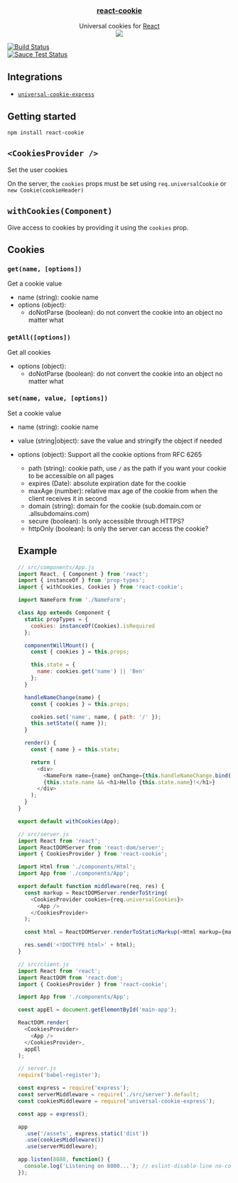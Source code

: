 <h3 align="center">
  <a href="packages/react-cookie">react-cookie</a>
</h3>

<p align="center">
  Universal cookies for <a href="https://facebook.github.io/react">React</a><br />
  <a href="https://badge.fury.io/js/react-cookie"><img src="https://badge.fury.io/js/react-cookie.svg" /></a>
</p>

[![Build Status](https://travis-ci.org/reactivestack/cookies.svg?branch=master)](https://travis-ci.org/reactivestack/cookies)
<br />
[![Sauce Test Status](https://saucelabs.com/browser-matrix/coookies.svg)](https://saucelabs.com/u/coookies)

## Integrations
 - [`universal-cookie-express`](../universal-cookie-express)

## Getting started

`npm install react-cookie`

## `<CookiesProvider />`
Set the user cookies

On the server, the `cookies` props must be set using `req.universalCookie` or `new Cookie(cookieHeader)`

## `withCookies(Component)`
Give access to cookies by providing it using the `cookies` prop.

## Cookies

### `get(name, [options])`
Get a cookie value
 - name (string): cookie name
 - options (object):
   - doNotParse (boolean): do not convert the cookie into an object no matter what

### `getAll([options])`
Get all cookies
 - options (object):
   - doNotParse (boolean): do not convert the cookie into an object no matter what

### `set(name, value, [options])`
Set a cookie value
- name (string): cookie name
- value (string|object): save the value and stringify the object if needed
- options (object): Support all the cookie options from RFC 6265
  - path (string): cookie path, use `/` as the path if you want your cookie to be accessible on all pages
  - expires (Date): absolute expiration date for the cookie
  - maxAge (number): relative max age of the cookie from when the client receives it in second
  - domain (string): domain for the cookie (sub.domain.com or .allsubdomains.com)
  - secure (boolean): Is only accessible through HTTPS?
  - httpOnly (boolean): Is only the server can access the cookie?

  ## Example
  ```js
  // src/components/App.js
  import React, { Component } from 'react';
  import { instanceOf } from 'prop-types';
  import { withCookies, Cookies } from 'react-cookie';

  import NameForm from './NameForm';

  class App extends Component {
    static propTypes = {
      cookies: instanceOf(Cookies).isRequired
    };

    componentWillMount() {
      const { cookies } = this.props;

      this.state = {
        name: cookies.get('name') || 'Ben'
      };
    }

    handleNameChange(name) {
      const { cookies } = this.props;

      cookies.set('name', name, { path: '/' });
      this.setState({ name });
    }

    render() {
      const { name } = this.state;

      return (
        <div>
          <NameForm name={name} onChange={this.handleNameChange.bind(this)} />
          {this.state.name && <h1>Hello {this.state.name}!</h1>}
        </div>
      );
    }
  }

  export default withCookies(App);

  // src/server.js
  import React from 'react';
  import ReactDOMServer from 'react-dom/server';
  import { CookiesProvider } from 'react-cookie';

  import Html from './components/Html';
  import App from './components/App';

  export default function middleware(req, res) {
    const markup = ReactDOMServer.renderToString(
      <CookiesProvider cookies={req.universalCookies}>
        <App />
      </CookiesProvider>
    );

    const html = ReactDOMServer.renderToStaticMarkup(<Html markup={markup} />);

    res.send('<!DOCTYPE html>' + html);
  }

  // src/client.js
  import React from 'react';
  import ReactDOM from 'react-dom';
  import { CookiesProvider } from 'react-cookie';

  import App from './components/App';

  const appEl = document.getElementById('main-app');

  ReactDOM.render(
    <CookiesProvider>
      <App />
    </CookiesProvider>,
    appEl
  );

  // server.js
  require('babel-register');

  const express = require('express');
  const serverMiddleware = require('./src/server').default;
  const cookiesMiddleware = require('universal-cookie-express');

  const app = express();

  app
    .use('/assets', express.static('dist'))
    .use(cookiesMiddleware())
    .use(serverMiddleware);

  app.listen(8080, function() {
    console.log('Listening on 8080...'); // eslint-disable-line no-console
  });

  ```
